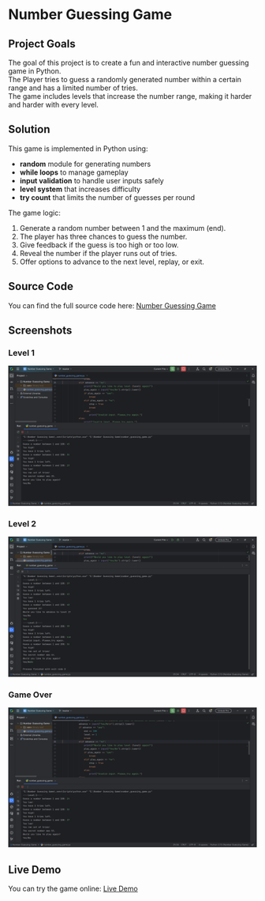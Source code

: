 # Number Guessing Game

## Project Goals
The goal of this project is to create a fun and interactive number guessing game in Python.  
The Player tries to guess a randomly generated number within a certain range and has a limited number of tries.  
The game includes levels that increase the number range, making it harder and harder with every level.

## Solution
This game is implemented in Python using:
- **random** module for generating numbers
- **while loops** to manage gameplay
- **input validation** to handle user inputs safely
- **level system** that increases difficulty
- **try count** that limits the number of guesses per round

The game logic:
1. Generate a random number between 1 and the maximum (end).
2. The player has three chances to guess the number.
3. Give feedback if the guess is too high or too low.
4. Reveal the number if the player runs out of tries.
5. Offer options to advance to the next level, replay, or exit.

## Source Code
You can find the full source code here: [Number Guessing Game](https://github.com/Ivaylo779/Number-Guessing-Game/blob/master/number_guessing_game.py)

## Screenshots
### Level 1
![Level 1 Screenshot](https://github.com/Ivaylo779/Number-Guessing-Game/blob/master/Screenshot%202025-09-22%20144752.png)

### Level 2
![Level 2 Screenshot](https://github.com/Ivaylo779/Number-Guessing-Game/blob/master/Screenshot%202025-09-22%20144642.png)

### Game Over
![Game Over Screenshot](https://github.com/Ivaylo779/Number-Guessing-Game/blob/master/Screenshot%202025-09-22%20144410.png)

## Live Demo
You can try the game online: [Live Demo](https://replit.com/@ivaylobrezin/Number-Guessing-Game)
